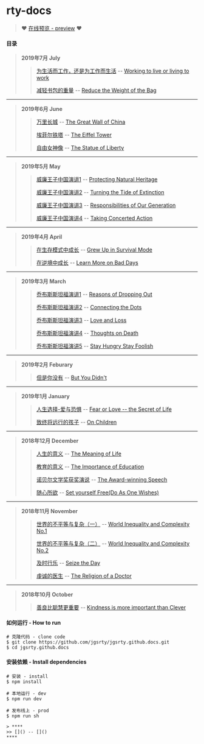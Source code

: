 # rty-docs

> :heart: [在线预览 - preview](https://jgsrty.github.io/) :heart:

#### 目录
> **2019年7月 July**
>> [为生活而工作，还是为工作而生活](https://jgsrty.github.io/english/2019-July/%E4%B8%BA%E7%94%9F%E6%B4%BB%E8%80%8C%E5%B7%A5%E4%BD%9C%EF%BC%8C%E8%BF%98%E6%98%AF%E4%B8%BA%E5%B7%A5%E4%BD%9C%E8%80%8C%E6%B4%BB.html)
 -- [Working to live or living to work](https://jgsrty.github.io/english/2019-July/%E4%B8%BA%E7%94%9F%E6%B4%BB%E8%80%8C%E5%B7%A5%E4%BD%9C%EF%BC%8C%E8%BF%98%E6%98%AF%E4%B8%BA%E5%B7%A5%E4%BD%9C%E8%80%8C%E6%B4%BB.html#%E5%8E%9F%E6%96%87%E9%98%85%E8%AF%BB)
 >>
 >> [减轻书包的重量](https://jgsrty.github.io/english/2019-July/%E5%87%8F%E8%BD%BB%E4%B9%A6%E5%8C%85%E7%9A%84%E9%87%8D%E9%87%8F.html) -- [Reduce the Weight of the Bag](https://jgsrty.github.io/english/2019-July/%E5%87%8F%E8%BD%BB%E4%B9%A6%E5%8C%85%E7%9A%84%E9%87%8D%E9%87%8F.html#%E5%8E%9F%E6%96%87%E9%98%85%E8%AF%BB)
****
> **2019年6月 June**
>> [万里长城](https://jgsrty.github.io/english/2019-June/%E4%B8%87%E9%87%8C%E9%95%BF%E5%9F%8E.html) -- [The Great Wall of China](https://jgsrty.github.io/english/2019-June/%E4%B8%87%E9%87%8C%E9%95%BF%E5%9F%8E.html#%E5%8E%9F%E6%96%87%E9%98%85%E8%AF%BB)
>>
>> [埃菲尔铁塔](https://jgsrty.github.io/english/2019-June/%E5%9F%83%E8%8F%B2%E5%B0%94%E9%93%81%E5%A1%94.html) -- [The Eiffel Tower](https://jgsrty.github.io/english/2019-June/%E5%9F%83%E8%8F%B2%E5%B0%94%E9%93%81%E5%A1%94.html#%E5%8E%9F%E6%96%87%E9%98%85%E8%AF%BB)
>>
>> [自由女神像](https://jgsrty.github.io/english/2019-June/%E8%87%AA%E7%94%B1%E5%A5%B3%E7%A5%9E%E5%83%8F.html) -- [The Statue of Liberty](https://jgsrty.github.io/english/2019-June/%E8%87%AA%E7%94%B1%E5%A5%B3%E7%A5%9E%E5%83%8F.html#%E5%8E%9F%E6%96%87%E9%98%85%E8%AF%BB)
****
> **2019年5月 May**
>> [威廉王子中国演讲1](https://jgsrty.github.io/english/2019-May/%E5%A8%81%E5%BB%89%E7%8E%8B%E5%AD%90%E4%B8%AD%E5%9B%BD%E6%BC%94%E8%AE%B21.html) -- [Protecting Natural Heritage](https://jgsrty.github.io/english/2019-May/%E5%A8%81%E5%BB%89%E7%8E%8B%E5%AD%90%E4%B8%AD%E5%9B%BD%E6%BC%94%E8%AE%B21.html#%E5%8E%9F%E6%96%87%E9%98%85%E8%AF%BB)
>>
>> [威廉王子中国演讲2](https://jgsrty.github.io/english/2019-May/%E5%A8%81%E5%BB%89%E7%8E%8B%E5%AD%90%E4%B8%AD%E5%9B%BD%E6%BC%94%E8%AE%B22.html) -- [Turning the Tide of Extinction](https://jgsrty.github.io/english/2019-May/%E5%A8%81%E5%BB%89%E7%8E%8B%E5%AD%90%E4%B8%AD%E5%9B%BD%E6%BC%94%E8%AE%B22.html#%E5%8E%9F%E6%96%87%E9%98%85%E8%AF%BB)
>>
>> [威廉王子中国演讲3](https://jgsrty.github.io/english/2019-May/%E5%A8%81%E5%BB%89%E7%8E%8B%E5%AD%90%E4%B8%AD%E5%9B%BD%E6%BC%94%E8%AE%B23.html) -- [Responsibilities of Our Generation](https://jgsrty.github.io/english/2019-May/%E5%A8%81%E5%BB%89%E7%8E%8B%E5%AD%90%E4%B8%AD%E5%9B%BD%E6%BC%94%E8%AE%B23.html#%E5%8E%9F%E6%96%87%E9%98%85%E8%AF%BB)
>>
>> [威廉王子中国演讲4](https://jgsrty.github.io/english/2019-May/%E5%A8%81%E5%BB%89%E7%8E%8B%E5%AD%90%E4%B8%AD%E5%9B%BD%E6%BC%94%E8%AE%B24.html) -- [Taking Concerted Action](https://jgsrty.github.io/english/2019-May/%E5%A8%81%E5%BB%89%E7%8E%8B%E5%AD%90%E4%B8%AD%E5%9B%BD%E6%BC%94%E8%AE%B24.html#%E5%8E%9F%E6%96%87%E9%98%85%E8%AF%BB)
****
> **2019年4月 April**
>> [在生存模式中成长](https://jgsrty.github.io/english/2019-April/%E5%9C%A8%E7%94%9F%E5%AD%98%E6%A8%A1%E5%BC%8F%E4%B8%AD%E6%88%90%E9%95%BF.html) -- [Grew Up in Survival Mode](https://jgsrty.github.io/english/2019-April/%E5%9C%A8%E7%94%9F%E5%AD%98%E6%A8%A1%E5%BC%8F%E4%B8%AD%E6%88%90%E9%95%BF.html#%E5%8E%9F%E6%96%87)
>>
>> [在逆境中成长](https://jgsrty.github.io/english/2019-April/%E5%9C%A8%E9%80%86%E5%A2%83%E4%B8%AD%E5%AD%A6%E4%B9%A0%E6%88%90%E9%95%BF.html) -- [Learn More on Bad Days](https://jgsrty.github.io/english/2019-April/%E5%9C%A8%E9%80%86%E5%A2%83%E4%B8%AD%E5%AD%A6%E4%B9%A0%E6%88%90%E9%95%BF.html#%E5%8E%9F%E6%96%87%E9%98%85%E8%AF%BB)
****
> **2019年3月 March**
>> [乔布斯斯坦福演讲1](https://jgsrty.github.io/english/2019-March/%E4%B9%94%E5%B8%83%E6%96%AF%E6%96%AF%E5%9D%A6%E7%A6%8F%E6%BC%94%E8%AE%B21.html) -- [Reasons of Dropping Out](https://jgsrty.github.io/english/2019-March/%E4%B9%94%E5%B8%83%E6%96%AF%E6%96%AF%E5%9D%A6%E7%A6%8F%E6%BC%94%E8%AE%B21.html#%E5%8E%9F%E6%96%87%E9%98%85%E8%AF%BB)
>>
>> [乔布斯斯坦福演讲2](https://jgsrty.github.io/english/2019-March/%E4%B9%94%E5%B8%83%E6%96%AF%E6%96%AF%E5%9D%A6%E7%A6%8F%E6%BC%94%E8%AE%B22.html) -- [Connecting the Dots](https://jgsrty.github.io/english/2019-March/%E4%B9%94%E5%B8%83%E6%96%AF%E6%96%AF%E5%9D%A6%E7%A6%8F%E6%BC%94%E8%AE%B22.html#%E5%8E%9F%E6%96%87%E9%98%85%E8%AF%BB)
>>
>> [乔布斯斯坦福演讲3](https://jgsrty.github.io/english/2019-March/%E4%B9%94%E5%B8%83%E6%96%AF%E6%96%AF%E5%9D%A6%E7%A6%8F%E6%BC%94%E8%AE%B23.html) -- [Love and Loss](https://jgsrty.github.io/english/2019-March/%E4%B9%94%E5%B8%83%E6%96%AF%E6%96%AF%E5%9D%A6%E7%A6%8F%E6%BC%94%E8%AE%B23.html#%E5%8E%9F%E6%96%87%E9%98%85%E8%AF%BB)
>>
>> [乔布斯斯坦福演讲4](https://jgsrty.github.io/english/2019-March/%E4%B9%94%E5%B8%83%E6%96%AF%E6%96%AF%E5%9D%A6%E7%A6%8F%E6%BC%94%E8%AE%B24.html) -- [Thoughts on Death](https://jgsrty.github.io/english/2019-March/%E4%B9%94%E5%B8%83%E6%96%AF%E6%96%AF%E5%9D%A6%E7%A6%8F%E6%BC%94%E8%AE%B24.html#%E5%8E%9F%E6%96%87%E9%98%85%E8%AF%BB)
>>
>> [乔布斯斯坦福演讲5](https://jgsrty.github.io/english/2019-March/%E4%B9%94%E5%B8%83%E6%96%AF%E6%96%AF%E5%9D%A6%E7%A6%8F%E6%BC%94%E8%AE%B25.html) -- [Stay Hungry Stay Foolish](https://jgsrty.github.io/english/2019-March/%E4%B9%94%E5%B8%83%E6%96%AF%E6%96%AF%E5%9D%A6%E7%A6%8F%E6%BC%94%E8%AE%B25.html#%E5%8E%9F%E6%96%87%E9%98%85%E8%AF%BB)
****
> **2019年2月 Feburary**
>> [但是你没有](https://jgsrty.github.io/english/2019-Feburary/%E4%BD%86%E6%98%AF%E4%BD%A0%E6%B2%A1%E6%9C%89%E3%80%82%E3%80%82%E3%80%82.html) -- [But You Didn't](https://jgsrty.github.io/english/2019-Feburary/%E4%BD%86%E6%98%AF%E4%BD%A0%E6%B2%A1%E6%9C%89%E3%80%82%E3%80%82%E3%80%82.html#%E5%8E%9F%E6%96%87%E9%98%85%E8%AF%BB)
****
> **2019年1月 January**
>> [人生选择-爱与恐惧](https://jgsrty.github.io/english/2019-January/%E4%BA%BA%E7%94%9F%E9%80%89%E6%8B%A9-%E7%88%B1%E4%B8%8E%E6%81%90%E6%83%A7.html) -- [Fear or Love -- the Secret of Life](https://jgsrty.github.io/english/2019-January/%E4%BA%BA%E7%94%9F%E9%80%89%E6%8B%A9-%E7%88%B1%E4%B8%8E%E6%81%90%E6%83%A7.html#%E5%8E%9F%E6%96%87%E9%98%85%E8%AF%BB)
>>
>> [致终将远行的孩子](https://jgsrty.github.io/english/2019-January/%E8%87%B4%E7%BB%88%E5%B0%86%E8%BF%9C%E8%A1%8C%E7%9A%84%E5%AD%A9%E5%AD%90.html) -- [On Children](https://jgsrty.github.io/english/2019-January/%E8%87%B4%E7%BB%88%E5%B0%86%E8%BF%9C%E8%A1%8C%E7%9A%84%E5%AD%A9%E5%AD%90.html#%E5%8E%9F%E6%96%87%E9%98%85%E8%AF%BB)
****
> **2018年12月 December**
>> [人生的意义](https://jgsrty.github.io/english/2018-December/%E4%BA%BA%E7%94%9F%E7%9A%84%E6%84%8F%E4%B9%89.html) -- [The Meaning of Life](https://jgsrty.github.io/english/2018-December/%E4%BA%BA%E7%94%9F%E7%9A%84%E6%84%8F%E4%B9%89.html#%E5%8E%9F%E6%96%87%E9%98%85%E8%AF%BB)
>>
>> [教育的意义](https://jgsrty.github.io/english/2018-December/%E6%95%99%E8%82%B2%E7%9A%84%E6%84%8F%E4%B9%89.html) -- [The Importance of Education](https://jgsrty.github.io/english/2018-December/%E6%95%99%E8%82%B2%E7%9A%84%E6%84%8F%E4%B9%89.html#%E5%8E%9F%E6%96%87%E9%98%85%E8%AF%BB)
>>
>> [诺贝尔文学奖获奖演说](https://jgsrty.github.io/english/2018-December/%E8%AF%BA%E8%B4%9D%E5%B0%94%E6%96%87%E5%AD%A6%E5%A5%96%E8%8E%B7%E5%A5%96%E6%BC%94%E8%AF%B4.html) -- [The Award-winning Speech](https://jgsrty.github.io/english/2018-December/%E8%AF%BA%E8%B4%9D%E5%B0%94%E6%96%87%E5%AD%A6%E5%A5%96%E8%8E%B7%E5%A5%96%E6%BC%94%E8%AF%B4.html#%E5%8E%9F%E6%96%87%E9%98%85%E8%AF%BB)
>>
>> [随心所欲](https://jgsrty.github.io/english/2018-December/%E9%9A%8F%E5%BF%83%E6%89%80%E6%AC%B2.html) -- [Set yourself Free(Do As One Wishes)](https://jgsrty.github.io/english/2018-December/%E9%9A%8F%E5%BF%83%E6%89%80%E6%AC%B2.html#%E5%8E%9F%E6%96%87%E9%98%85%E8%AF%BB)
****
> **2018年11月 November**
>> [世界的不平等与复杂（一）](https://jgsrty.github.io/english/2018-November/%E4%B8%96%E7%95%8C%E7%9A%84%E4%B8%8D%E5%B9%B3%E7%AD%89%E5%8F%8A%E5%A4%8D%E6%9D%82%EF%BC%88%E4%B8%80%EF%BC%89.html) -- [World Inequality and Complexity No.1](https://jgsrty.github.io/english/2018-November/%E4%B8%96%E7%95%8C%E7%9A%84%E4%B8%8D%E5%B9%B3%E7%AD%89%E5%8F%8A%E5%A4%8D%E6%9D%82%EF%BC%88%E4%B8%80%EF%BC%89.html#%E5%8E%9F%E6%96%87%E9%98%85%E8%AF%BB)
>>
>> [世界的不平等与复杂（二）](https://jgsrty.github.io/english/2018-November/%E4%B8%96%E7%95%8C%E7%9A%84%E4%B8%8D%E5%B9%B3%E7%AD%89%E5%8F%8A%E5%A4%8D%E6%9D%82%EF%BC%88%E4%BA%8C%EF%BC%89.html) -- [World Inequality and Complexity No.2](https://jgsrty.github.io/english/2018-November/%E4%B8%96%E7%95%8C%E7%9A%84%E4%B8%8D%E5%B9%B3%E7%AD%89%E5%8F%8A%E5%A4%8D%E6%9D%82%EF%BC%88%E4%BA%8C%EF%BC%89.html#%E5%8E%9F%E6%96%87%E9%98%85%E8%AF%BB)
>>
>> [及时行乐](https://jgsrty.github.io/english/2018-November/%E5%8F%8A%E6%97%B6%E8%A1%8C%E4%B9%90.html) -- [Seize the Day](https://jgsrty.github.io/english/2018-November/%E5%8F%8A%E6%97%B6%E8%A1%8C%E4%B9%90.html#%E5%8E%9F%E6%96%87%E9%98%85%E8%AF%BB)
>>
>> [虔诚的医生](https://jgsrty.github.io/english/2018-November/%E8%99%94%E8%AF%9A%E7%9A%84%E5%8C%BB%E7%94%9F.html) -- [The Religion of a Doctor](https://jgsrty.github.io/english/2018-November/%E8%99%94%E8%AF%9A%E7%9A%84%E5%8C%BB%E7%94%9F.html#%E5%8E%9F%E6%96%87%E9%98%85%E8%AF%BB)
****
> **2018年10月 October**
>> [善良比聪慧更重要](https://jgsrty.github.io/english/2018-October/%E5%96%84%E8%89%AF%E6%AF%94%E8%81%AA%E6%85%A7%E6%9B%B4%E9%87%8D%E8%A6%81.html) -- [Kindness is more important than Clever](https://jgsrty.github.io/english/2018-October/%E5%96%84%E8%89%AF%E6%AF%94%E8%81%AA%E6%85%A7%E6%9B%B4%E9%87%8D%E8%A6%81.html#%E5%8E%9F%E6%96%87%E9%98%85%E8%AF%BB)


#### 如何运行 - How to run
```
# 克隆代码 - clone code
$ git clone https://github.com/jgsrty/jgsrty.github.docs.git
$ cd jgsrty.github.docs
```
#### 安装依赖 - Install dependencies
```
# 安装 - install
$ npm install 

# 本地运行 - dev
$ npm run dev

# 发布线上 - prod
$ npm run sh
```

```
> ****
>> []() -- []()
****
```
